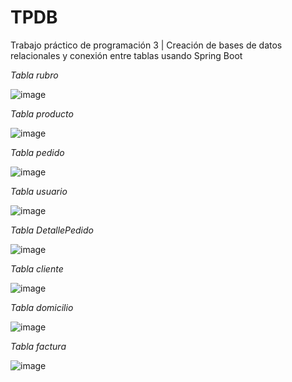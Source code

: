 # TPDB
Trabajo práctico de programación 3 | Creación de bases de datos relacionales y conexión entre tablas usando Spring Boot

*Tabla rubro*

![image](https://github.com/brunomastro165/TPDB/assets/127962081/6afb3e33-4ec2-4e43-baa2-7a51b46242c8)

*Tabla producto*

![image](https://github.com/brunomastro165/TPDB/assets/127962081/5cfd304f-2e3f-4573-b664-55bc24e51da4)

*Tabla pedido*

![image](https://github.com/brunomastro165/TPDB/assets/127962081/a2047775-d4cf-48a2-8241-3699e0403cd8)

*Tabla usuario*

![image](https://github.com/brunomastro165/TPDB/assets/127962081/7193e770-ff8f-4ce3-914d-bb0d0c691eb8)

*Tabla DetallePedido*

![image](https://github.com/brunomastro165/TPDB/assets/127962081/b8c865fb-2364-456e-89ad-ea057a04e5ae)

*Tabla cliente*

![image](https://github.com/brunomastro165/TPDB/assets/127962081/7d979f44-1de7-498d-9a17-9b1bae295d10)

*Tabla domicilio*

![image](https://github.com/brunomastro165/TPDB/assets/127962081/0b589223-839b-45bb-b990-589ca2c50403)

*Tabla factura*

![image](https://github.com/brunomastro165/TPDB/assets/127962081/01ba79d5-4979-4efb-a708-8ae27bf901af)










